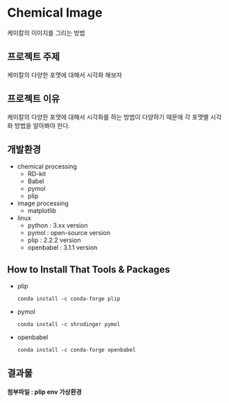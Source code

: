 # Chemical Image
케미칼의 이미지를 그리는 방법

## 프로젝트 주제
케미칼의 다양한 포맷에 대해서 시각화 해보자

## 프로젝트 이유
케미칼의 다양한 포맷에 대해서 시각화를 하는 방법이 다양하기 때문에 각 포맷별 시각화 방법을 알아봐야 한다.

## 개발환경
* chemical processing
    * RD-kit
    * Babel
    * pymol
    * plip
* image processing    
    * matplotlib
* linux
    * python : 3.xx version
    * pymol : open-source version
    * plip : 2.2.2 version
    * openbabel : 3.1.1 version
    
## How to Install That Tools & Packages
* plip
  
  ```linux
  conda install -c conda-forge plip
  ```
* pymol
    ```linux
  conda install -c shrodinger pymol
    ```
* openbabel
    ```linux
  conda install -c conda-forge openbabel
  ```

## 결과물
#### 첨부파일 : plip env 가상환경

